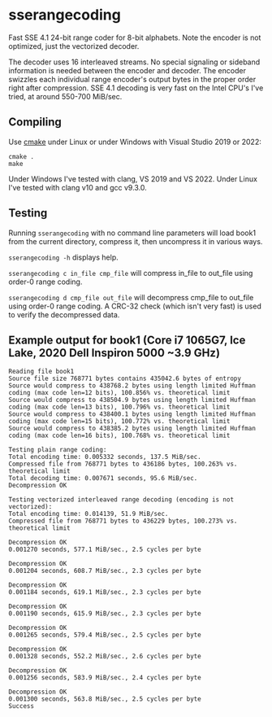 # sserangecoding
Fast SSE 4.1 24-bit range coder for 8-bit alphabets. Note the encoder is not optimized, just the vectorized decoder. 

The decoder uses 16 interleaved streams. No special signaling or sideband information is needed between the encoder and decoder. The encoder swizzles each individual range encoder's output bytes in the proper order right after compression. SSE 4.1 decoding is very fast on the Intel CPU's I've tried, at around 550-700 MiB/sec.

## Compiling

Use [cmake](https://cmake.org/) under Linux or under Windows with Visual Studio 2019 or 2022:

`cmake .`  
`make`

Under Windows I've tested with clang, VS 2019 and VS 2022. Under Linux I've tested with clang v10 and gcc v9.3.0.

## Testing

Running `sserangecoding` with no command line parameters will load book1 from the current directory, compress it, then uncompress it in various ways. 

`sserangecoding -h` displays help.

`sserangecoding c in_file cmp_file` will compress in_file to out_file using order-0 range coding. 

`sserangecoding d cmp_file out_file` will decompress cmp_file to out_file using order-0 range coding. A CRC-32 check (which isn't very fast) is used to verify the decompressed data.

## Example output for book1 (Core i7 1065G7, Ice Lake, 2020 Dell Inspiron 5000 ~3.9 GHz)

```
Reading file book1
Source file size 768771 bytes contains 435042.6 bytes of entropy
Source would compress to 438768.2 bytes using length limited Huffman coding (max code len=12 bits), 100.856% vs. theoretical limit
Source would compress to 438504.9 bytes using length limited Huffman coding (max code len=13 bits), 100.796% vs. theoretical limit
Source would compress to 438400.1 bytes using length limited Huffman coding (max code len=15 bits), 100.772% vs. theoretical limit
Source would compress to 438385.2 bytes using length limited Huffman coding (max code len=16 bits), 100.768% vs. theoretical limit

Testing plain range coding:
Total encoding time: 0.005332 seconds, 137.5 MiB/sec.
Compressed file from 768771 bytes to 436186 bytes, 100.263% vs. theoretical limit
Total decoding time: 0.007671 seconds, 95.6 MiB/sec.
Decompression OK

Testing vectorized interleaved range decoding (encoding is not vectorized):
Total encoding time: 0.014139, 51.9 MiB/sec.
Compressed file from 768771 bytes to 436229 bytes, 100.273% vs. theoretical limit

Decompression OK
0.001270 seconds, 577.1 MiB/sec., 2.5 cycles per byte

Decompression OK
0.001204 seconds, 608.7 MiB/sec., 2.3 cycles per byte

Decompression OK
0.001184 seconds, 619.1 MiB/sec., 2.3 cycles per byte

Decompression OK
0.001190 seconds, 615.9 MiB/sec., 2.3 cycles per byte

Decompression OK
0.001265 seconds, 579.4 MiB/sec., 2.5 cycles per byte

Decompression OK
0.001328 seconds, 552.2 MiB/sec., 2.6 cycles per byte

Decompression OK
0.001256 seconds, 583.9 MiB/sec., 2.4 cycles per byte

Decompression OK
0.001300 seconds, 563.8 MiB/sec., 2.5 cycles per byte
Success
```
